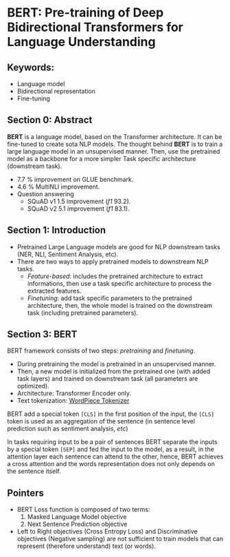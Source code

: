 # BERT: Pre-training of Deep Bidirectional Transformers for Language Understanding

## Keywords:
- Language model
- Bidirectional representation
- Fine-tuning

## Section 0: Abstract
**BERT** is a language model, based on the Transformer architecture. It can be fine-tuned to create sota NLP models.
The thought behind **BERT** is to train a large language model in an unsupervised manner. Then, use the pretrained model as a backbone for a more simpler Task specific architecture (downstream task).

- 7.7 % improvement on GLUE benchmark.
- 4.6 % MultiNLI improvement.
- Question answering
    - SQuAD v1 1.5 improvement (_f1_ 93.2).
    - SQuAD v2 5.1 improvement (_f1_ 83.1).

## Section 1: Introduction
-   Pretrained Large Language models are good for NLP downstream tasks (NER, NLI, Sentiment Analysis, etc).
-   There are two ways to apply pretrained models to downstream NLP tasks.
    -   _Feature-based_: includes the pretrained architecture to extract informations, then use a task specific architecture to process the extracted features. 
    -   _Finetuning_: add task specific parameters to the pretrained architecture, then, the whole model is trained on the downstream task (including pretrained parameters).

## Section 3: BERT

BERT framework consists of two steps: _pretraining_ and _finetuning_.
-   During pretraining the model is pretrained in an unsupervised manner.
-   Then, a new model is initialized from the pretrained one (with added task layers) and trained on downstream task (all parameters are optimized).
- Architecture: Transformer Encoder only.
- Text tokenization: [WordPiece Tokenizer](https://ai.googleblog.com/2021/12/a-fast-wordpiece-tokenization-system.html)

BERT add a special token `[CLS]` in the first position of the input, the `[CLS]` token is used as an aggregation of the sentence (in sentence level prediction such as sentiment analysis, _etc_)

In tasks requiring input to be a pair of sentences BERT separate the inputs by a special token `[SEP]` and fed the input to the model, as a result, in the attention layer each sentence can attend to the other, hence, BERT achieves a cross attention and the words representation does not only depends on the sentence itself.    

## Pointers
- BERT Loss function is composed of two terms:
    1. Masked Language Model objective
    2. Next Sentence Prediction objective
- Left to Right objectives (Cross Entropy Loss) and Discriminative objectives (Negative sampling) are not sufficient to train models that can represent (therefore understand) text (or words).
